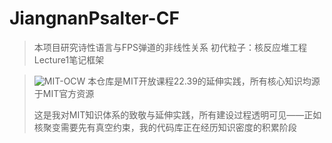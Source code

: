 # JiangnanPsalter-CF

>本项目研究诗性语言与FPS弹道的非线性关系
>初代粒子：核反应堆工程Lecture1笔记框架

>![MIT-OCW](https://img.shields.io/badge/Knowledge_Fusion-MIT_OpenCourseWare-blueviolet)
> 本仓库是MIT开放课程22.39的延伸实践，所有核心知识均源于MIT官方资源
>
>这是我对MIT知识体系的致敬与延伸实践，所有建设过程透明可见——正如核聚变需要先有真空约束，我的代码库正在经历知识密度的积累阶段 
